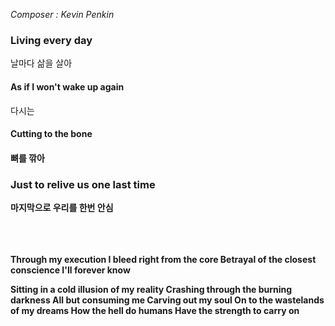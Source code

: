 *Composer : Kevin Penkin <br>*
 
<h3> Living every day</h3>
날마다 삶을 살아

**<h4>As if I won't wake up again</h4>**
다시는
<br>

**<h4>Cutting to the bone<h4>**
뼈를 깎아

**<h3> Just to relive us one last time</h3>**
마지막으로 우리를 한번 안심
<br>
<br>
<br>
<br>

Through my execution
I bleed right from the core
Betrayal of the closest conscience
I'll forever know

Sitting in a cold illusion of my reality
Crashing through the burning darkness
All but consuming me
Carving out my soul
On to the wastelands of my dreams
How the hell do humans
Have the strength to carry on